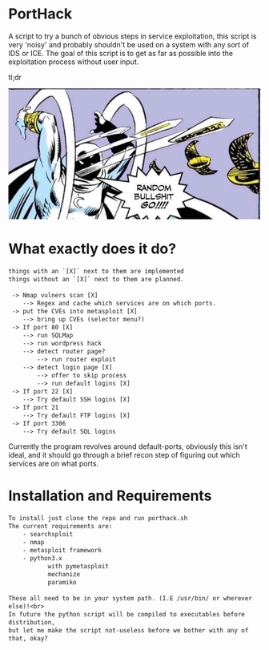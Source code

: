 # PortHack
A script to try a bunch of obvious steps in service exploitation, this script is very 'noisy' and probably
shouldn't be used on a system with any sort of IDS or ICE. The goal of this script is to get as far as possible
into the exploitation process without user input.

tl;dr<br>

<p align="center">
  <img src="./random_bullshit_go.png"/>
</p>


# What exactly does it do?
```
things with an `[X]` next to them are implemented
things without an `[X]` next to them are planned.

 -> Nmap vulners scan [X]
    --> Regex and cache which services are on which ports.
 -> put the CVEs into metasploit [X]
    --> bring up CVEs (selector menu?)
 -> If port 80 [X]
    --> run SQLMap
    --> run wordpress hack
    --> detect router page?
        --> run router exploit
    --> detect login page [X]
        --> offer to skip process
        --> run default logins [X]
 -> If port 22 [X]
    --> Try default SSH logins [X]
 -> If port 21
    --> Try default FTP logins [X]
 -> If port 3306
    --> Try default SQL logins
```

Currently the program revolves around default-ports, obviously this isn't
ideal, and it should go through a brief recon step of figuring out which services
are on what ports.

# Installation and Requirements
```
To install just clone the repo and run porthack.sh
The current requirements are:
    - searchsploit
    - nmap
    - metasploit framework
    - python3.x
           with pymetasploit 
           mechanize 
           paramiko 
    
These all need to be in your system path. (I.E /usr/bin/ or wherever else)!<br>
In future the python script will be compiled to executables before distribution,
but let me make the script not-useless before we bother with any of that, okay?
```
